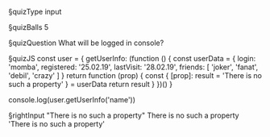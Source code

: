 §quizType
input

§quizBalls
5


§quizQuestion
What will be logged in console?



§quizJS
const user = {
  getUserInfo: (function () {
    const userData = {
      login: 'momba',
      registered: '25.02.19',
      lastVisit: '28.02.19',
      friends: [
        'joker',
        'fanat',
        'debil',
        'crazy'
      ]
    }
    return function (prop) {
      const { [prop]: result = 'There is no such a property' } = userData
      return result
    }
  })()
}

console.log(user.getUserInfo('name'))



§rightInput
"There is no such a property"
There is no such a property
'There is no such a property'
